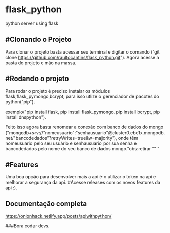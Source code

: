 # flask_python
 python server using flask
 
 ## #Clonando o Projeto
 
 Para clonar o projeto basta acessar seu terminal e digitar o comando ("git clone https://github.com/raultocantins/flask_python.git").
 Agora acesse a pasta do projeto e mão na massa.
 
 ## #Rodando o projeto 
 Para rodar o projeto é preciso instalar os módulos flask,flask_pymongo,bcrypt, para isso utlize o gerenciador de pacotes do python("pip").
 
 exemplo("pip install flask, pip install flask_pymongo, pip install bcrypt, pip install dnspython").
 
 Feito isso agora basta renomear a conexão com banco de dados do mongo ("mongodb+srv://"nomeusuario":"senhausuario"@cluster0.ebc1x.mongodb.net/"bancodedados"?retryWrites=true&w=majority"),
 onde têm nomeusuario pelo seu usuário e senhausuario por sua senha e bancodedados pelo nome do seu banco de dados mongo."obs:retirar "" "
 
 ## #Features
 
 Uma boa opção para desenvolver mais a api é o utilizar o token na api e melhorar a segurança da api.
 #Acesse releases com os novos features da api :).
 
 ## Documentação completa 
 https://onionhack.netlify.app/posts/apiwithpython/
 
 ###Bora codar devs.
 
 
